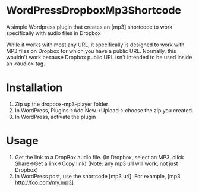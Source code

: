 # WordPressDropboxMp3Shortcode
A simple Wordpress plugin that creates an [mp3] shortcode to work specifically with audio files in Dropbox

While it works with most any URL, it specifically is designed to work with MP3 files on Dropbox for which you have a public URL. Normally, this wouldn't work because Dropbox public URL isn't intended to be used inside an &lt;audio&gt; tag.

# Installation
1. Zip up the dropbox-mp3-player folder
2. In WordPress, Plugins->Add New->Upload-> choose the zip you created.
3. In WordPress, activate the plugin

# Usage
1. Get the link to a DropBox audio file. (In Dropbox, select an MP3, click Share->Get a link->Copy link) (Note: any mp3 url will work, not just Dropbox)
2. In WordPress post, use the shortcode [mp3 url]. For example, [mp3 http://foo.com/my.mp3]
